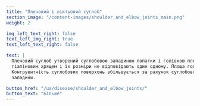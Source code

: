 ```yaml
---
title: "Плечовий і ліктьовий суглоб"
section_image: "/content-images/shoulder_and_elbow_joints_main.png"
weight: 2

img_left_text_right: false
text_left_img_right: true
text_left_text_right: false

text: |
  Плечовий суглоб утворений суглобовою западиною лопатки і голівкою плечової кістки. Суглобові поверхні покриті 
  гіаліновим хрящем і їх розміри не відповідають один одному. Площа головки в три рази більше площі западини лопатки. 
  Конгруентність суглобових поверхонь збільшується за рахунок суглобової губи, яка розташовується по краю суглобової 
  западини.

button_href: "/ua/disease/shoulder_and_elbow_joints/"
button_text: "Більше"
---
```

